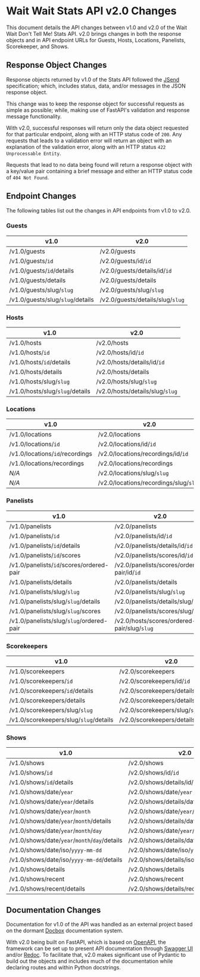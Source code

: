 # Wait Wait Stats API v2.0 Changes

This document details the API changes between v1.0 and v2.0 of the Wait Wait
Don't Tell Me! Stats API. v2.0 brings changes in both the response objects and
in API endpoint URLs for Guests, Hosts, Locations, Panelists, Scorekeeper, and
Shows.

## Response Object Changes

Response objects returned by v1.0 of the Stats API followed the
[JSend](https://github.com/omniti-labs/jsend) specification; which, includes
status, data, and/or messages in the JSON response object.

This change was to keep the response object for successful requests as simple
as possible; while, making use of FastAPI's validation and response message
functionality.

With v2.0, successful responses will return only the data object requested for
that particular endpoint, along with an HTTP status code of `200`. Any requests
that leads to a validation error will return an object with an explanation of
the validation error, along with an HTTP status `422 Unprocessable Entity`.

Requests that lead to no data being found will return a response object with a
key/value pair containing a brief message and either an HTTP status code of
`404 Not Found`.

## Endpoint Changes

The following tables list out the changes in API endpoints from v1.0 to v2.0.

### Guests

| v1.0                               | v2.0                               |
|------------------------------------|------------------------------------|
| /v1.0/guests                       | /v2.0/guests                       |
| /v1.0/guests/`id`                  | /v2.0/guests/id/`id`               |
| /v1.0/guests/`id`/details          | /v2.0/guests/details/id/`id`       |
| /v1.0/guests/details               | /v2.0/guests/details               |
| /v1.0/guests/slug/`slug`           | /v2.0/guests/slug/`slug`           |
| /v1.0/guests/slug/`slug`/details   | /v2.0/guests/details/slug/`slug`   |

### Hosts

| v1.0                               | v2.0                               |
|------------------------------------|------------------------------------|
| /v1.0/hosts                        | /v2.0/hosts                        |
| /v1.0/hosts/`id`                   | /v2.0/hosts/id/`id`                |
| /v1.0/hosts/`id`/details           | /v2.0/hosts/details/id/`id`        |
| /v1.0/hosts/details                | /v2.0/hosts/details                |
| /v1.0/hosts/slug/`slug`            | /v2.0/hosts/slug/`slug`            |
| /v1.0/hosts/slug/`slug`/details    | /v2.0/hosts/details/slug/`slug`    |

### Locations

| v1.0                               | v2.0                                   |
|------------------------------------|----------------------------------------|
| /v1.0/locations                    | /v2.0/locations                        |
| /v1.0/locations/`id`               | /v2.0/locations/id/`id`                |
| /v1.0/locations/`id`/recordings    | /v2.0/locations/recordings/id/`id`     |
| /v1.0/locations/recordings         | /v2.0/locations/recordings             |
| *N/A*                              | /v2.0/locations/slug/`slug`            |
| *N/A*                              | /v2.0/locations/recordings/slug/`slug` |

### Panelists

| v1.0                               | v2.0                               |
|------------------------------------|------------------------------------|
| /v1.0/panelists                    | /v2.0/panelists                    |
| /v1.0/panelists/`id`               | /v2.0/panelists/id/`id`            |
| /v1.0/panelists/`id`/details       | /v2.0/panelists/details/id/`id`    |
| /v1.0/panelists/`id`/scores        | /v2.0/panelists/scores/id/`id`     |
| /v1.0/panelists/`id`/scores/ordered-pair | /v2.0/panelists/scores/ordered-pair/id/`id` |
| /v1.0/panelists/details            | /v2.0/panelists/details            |
| /v1.0/panelists/slug/`slug`        | /v2.0/panelists/slug/`slug`        |
| /v1.0/panelists/slug/`slug`/details | /v2.0/panelists/details/slug/`slug` |
| /v1.0/panelists/slug/`slug`/scores | /v2.0/panelists/scores/slug/`slug` |
| /v1.0/panelists/slug/`slug`/ordered-pair | /v2.0/hosts/scores/ordered-pair/slug/`slug` |

### Scorekeepers

| v1.0                               | v2.0                               |
|------------------------------------|------------------------------------|
| /v1.0/scorekeepers                 | /v2.0/scorekeepers                 |
| /v1.0/scorekeepers/`id`            | /v2.0/scorekeepers/id/`id`         |
| /v1.0/scorekeepers/`id`/details    | /v2.0/scorekeepers/details/id/`id` |
| /v1.0/scorekeepers/details         | /v2.0/scorekeepers/details         |
| /v1.0/scorekeepers/slug/`slug`     | /v2.0/scorekeepers/slug/`slug`     |
| /v1.0/scorekeepers/slug/`slug`/details | /v2.0/scorekeepers/details/slug/`slug` |

### Shows

| v1.0                               | v2.0                               |
|------------------------------------|------------------------------------|
| /v1.0/shows                        | /v2.0/shows                        |
| /v1.0/shows/`id`                   | /v2.0/shows/id/`id`                |
| /v1.0/shows/`id`/details           | /v2.0/shows/details/id/`id`        |
| /v1.0/shows/date/`year`            | /v2.0/shows/date/`year`            |
| /v1.0/shows/date/`year`/details    | /v2.0/shows/details/date/`year`    |
| /v1.0/shows/date/`year`/`month`    | /v2.0/shows/date/`year`/`month`    |
| /v1.0/shows/date/`year`/`month`/details | /v2.0/shows/details/date/`year`/`month` |
| /v1.0/shows/date/`year`/`month`/`day` | /v2.0/shows/date/`year`/`month`/`day` |
| /v1.0/shows/date/`year`/`month`/`day`/details | /v2.0/shows/details/date/`year`/`month`/`day` |
| /v1.0/shows/date/iso/`yyyy-mm-dd`  | /v2.0/shows/date/iso/`yyyy-mm-dd`  |
| /v1.0/shows/date/iso/`yyyy-mm-dd`/details | /v2.0/shows/details/iso/`yyyy-mm-dd` |
| /v1.0/shows/details                | /v2.0/shows/details                |
| /v1.0/shows/recent                 | /v2.0/shows/recent                 |
| /v1.0/shows/recent/details         | /v2.0/shows/details/recent         |

## Documentation Changes

Documentation for v1.0 of the API was handled as an external project based on
the dormant [Docbox](https://github.com/tmcw/docbox) documentation system.

With v2.0 being built on FastAPI, which is based on [OpenAPI](https://www.openapis.org/),
the framework can be set up to present API documentation through
[Swagger UI](https://swagger.io/tools/swagger-ui/) and/or
[Redoc](https://github.com/Redocly/redoc). To facilitate that, v2.0 makes
significant use of Pydantic to build out the objects and includes much of the
documentation while declaring routes and within Python docstrings.
